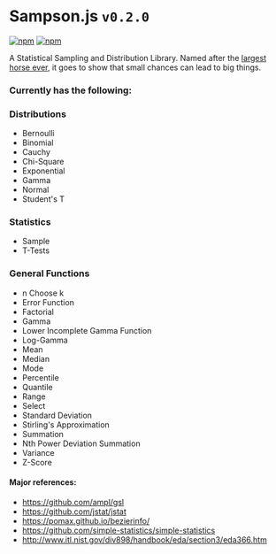 # Sampson.js ```v0.2.0```

[![npm](https://img.shields.io/npm/v/sampson.svg?maxAge=2592000)](https://www.npmjs.com/package/sampson)
[![npm](https://img.shields.io/npm/l/sampson.svg?maxAge=2592000)]()

A Statistical Sampling and Distribution Library.
Named after the [largest horse ever](https://en.wikipedia.org/wiki/Sampson_(horse)),
it goes to show that small chances can lead to big things.

### **Currently has the following:**

### Distributions

- Bernoulli
- Binomial
- Cauchy
- Chi-Square
- Exponential
- Gamma
- Normal
- Student's T

### Statistics

- Sample
- T-Tests

### General Functions

- n Choose k
- Error Function
- Factorial
- Gamma
- Lower Incomplete Gamma Function
- Log-Gamma
- Mean
- Median
- Mode
- Percentile
- Quantile
- Range
- Select
- Standard Deviation
- Stirling's Approximation
- Summation
- Nth Power Deviation Summation
- Variance
- Z-Score

#### Major references:

- https://github.com/ampl/gsl
- https://github.com/jstat/jstat
- https://pomax.github.io/bezierinfo/
- https://github.com/simple-statistics/simple-statistics
- http://www.itl.nist.gov/div898/handbook/eda/section3/eda366.htm
